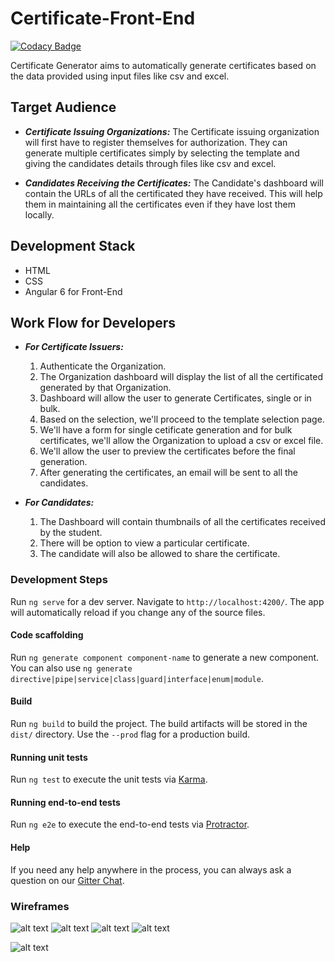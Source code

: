
# Certificate-Front-End

[![Codacy Badge](https://api.codacy.com/project/badge/Grade/549e50f733ab42a498c9d34da2ebff5e)](https://app.codacy.com/app/ribhavsharma/certificate-generator-front?utm_source=github.com&utm_medium=referral&utm_content=ribhavsharma/certificate-generator-front&utm_campaign=Badge_Grade_Dashboard)

Certificate Generator aims to automatically generate certificates based on the data provided using input files like csv and excel.

## Target Audience
* _**Certificate Issuing Organizations:**_ The Certificate issuing organization will first have to register themselves for authorization. They can generate multiple certificates simply by selecting the template and giving the candidates details through files like csv and excel.

* _**Candidates Receiving the Certificates:**_  The Candidate's dashboard will contain the URLs of all the certificated they have received. This will help them in maintaining all the certificates even if they have lost them locally.

## Development Stack
* HTML
* CSS
* Angular 6 for Front-End

## Work Flow for Developers
* _**For Certificate Issuers:**_ 
    1. Authenticate the Organization.
    2. The Organization dashboard will display the list of all the certificated generated by that Organization.
    3. Dashboard will allow the user to generate Certificates, single or in bulk.
    4. Based on the selection, we'll proceed to the template selection page.
    5. We'll have a form for single cetificate generation and for bulk certificates, we'll allow the Organization to upload a csv or excel file.
    6. We'll allow the user to preview the certificates before the final generation.
    7. After generating the certificates, an email will be sent to all the candidates.

* _**For Candidates:**_
    1. The Dashboard will contain thumbnails of all the certificates received by the student.
    2. There will be option to view a particular certificate.
    3. The candidate will also be allowed to share the certificate.




### Development Steps

Run `ng serve` for a dev server. Navigate to `http://localhost:4200/`. The app will automatically reload if you change any of the source files.

#### Code scaffolding

Run `ng generate component component-name` to generate a new component. You can also use `ng generate directive|pipe|service|class|guard|interface|enum|module`.

#### Build

Run `ng build` to build the project. The build artifacts will be stored in the `dist/` directory. Use the `--prod` flag for a production build.

#### Running unit tests

Run `ng test` to execute the unit tests via [Karma](https://karma-runner.github.io).

#### Running end-to-end tests

Run `ng e2e` to execute the end-to-end tests via [Protractor](http://www.protractortest.org/).

#### Help

If you need any help anywhere in the process, you can always ask a question on our [Gitter Chat](https://gitter.im/jboss-outreach/gci).

### Wireframes

![alt text](https://storage.googleapis.com/codein-prod.appspot.com/gci-2018/core_taskupdate/doc/4833544801091584_1540638693_role.png?Expires=1540735807&GoogleAccessId=codein-prod%40appspot.gserviceaccount.com&Signature=gLqGW0vAK9tNAZXjSJ5I7p0Uh3yOw%2B6c8o83wcJzcIocCi0HHhMUkUciUUJU8VUWcNaVfaHMuGU5ZAKzwPT7Fxg4J2eQgzPeL9%2F9%2FOqefDWFtpHRAX3V0LYKfyA%2FInsxw24ooAFeo%2FiiC%2F9wcYgdW2FcIxwBZIV4dH0PM85zcx%2B2y3c6pZlfxujuOiI%2BF574Lr8P4fUzg4yJgpVXdraOSaf%2FHUWYtVOjPTq2D%2FB8yTpSJ9wnlXq%2FwdIRjPJwMYJhB6%2FVc31HCKm0Zn8oDK8%2BIIevHRuCvTvohUx0O3IuO22DT5wPBFE95u7KUwhTdxIW3VUCD7XokeT0a0VNIbBwWw%3D%3D)
![alt text](https://storage.googleapis.com/codein-prod.appspot.com/gci-2018/core_taskupdate/doc/4833544801091584_1540638693_main.png?Expires=1540735958&GoogleAccessId=codein-prod%40appspot.gserviceaccount.com&Signature=n%2BkNOrgVSG4XLpCoVJUHNOL0R442l30ck%2BmbIoDPko%2B5%2FQ6hxtDt68tUThh1ADkZ2g87uMUmZdBsCGMZEjCko1Fbc2Zi%2B%2F7lWRSoHRXrK5b%2F2fd6%2FYlpHCE03AAN3jbo7DfFsL%2FqEmoO9sdv2Op1DIrmnxWUviyOT5E8aHLejIM%2FPdM6wFvQdCZ8BplDOPvEQXGFpHu7u6B5zVS5Jdvi70eAzS5l30xLYlWLAQpxB%2FxzcJDDlBWAmspJrkKAI1XkbBEnf9MJE7bExFjlPcZRKs5rUjFuJBz%2FJKDOn6huwQpRG6U3sIdS2%2BV1nVjeW69EBXXczeKMAM4lEUxOyS7Bpw%3D%3D)
![alt text](https://storage.googleapis.com/codein-prod.appspot.com/gci-2018/core_taskupdate/doc/4833544801091584_1540658190_login.png?Expires=1540744599&GoogleAccessId=codein-prod%40appspot.gserviceaccount.com&Signature=Mq5Pd%2FPU4hE2kPcrj741z8CGUsLwjKiA0LTq9vNV60vFSxrA7CyV3%2F6LeGUXDlsK0kFdVQ%2B%2FtNPa%2BkO5FopUAsei72qUS2Kze3J66q5QaMmZExbsWC2RT%2BkBuwY3rgqnYzZXL1718FFiGQvxIJ3%2FEqjczAXeWYbjTOIdS9RUARPXBMsNw6sh%2FHkKpwINZLJ6cWB%2B7EzPo%2Fj0jUBT8OJgPJizSb4h7pbi7Ufb00od8bvm0c4MtpC%2F408XLw%2Bfkh7Rn2gmEwGAHK%2F2rsrakMnTLWFDG0rEL5sSy2YU%2FnX43hNCASWCmHH78Td2Fn5MUielpNk5jSyKtOTHXq%2BeN%2BQQvA%3D%3D)
![alt text](https://storage.googleapis.com/codein-prod.appspot.com/gci-2018/core_taskupdate/doc/4833544801091584_1540674173_web.png?Expires=1540760617&GoogleAccessId=codein-prod%40appspot.gserviceaccount.com&Signature=e1S6GQJ2jyuJqg%2BmIsgRJOJtcaZBtn9qpgb1GdQPEmPNOKn4QAtFGW5TwDvXqqKHib1fKcg0yMnSNvZ21N%2BueUSqOFONnJ8pJVCk89vgG6VP%2FacGDbLgsqO5Xw3MEYyu4Z0C7804IiKTWkiklcEWg6dzyhDEfbdhQW8tR130KtSjoMHoLLe11ZT5wa%2B9y3Q1tadJClbHIiVQhadug%2FGisZF8JwyiVzDmlneRsEabJaYiLX%2FiIftm3tLz3RL7vs06EF%2BRonjlPSU5So4NHtrPHXf2YWrRCqDgEeD1s9j%2Fn48mP%2FtMkWQ466TXiXwCXgz2Wd8kCtfO4kFf%2Fqg6D9Dd2w%3D%3D)

![alt text](https://storage.googleapis.com/codein-prod.appspot.com/gci-2018/core_taskupdate/doc/4833544801091584_1540726643_dashboard.png?Expires=1540813053&GoogleAccessId=codein-prod%40appspot.gserviceaccount.com&Signature=QrWnvVlxP%2BMXapbDfW4KRAAsYSAdyttKAyNmGC58h8BAudKk1A2SstaJADt56C%2BMNY2gBhAgkn9aV%2BTDx3%2Bmxig7wro1F4JCbWcgehlFG1jhnu8ZwyLJPOsCAOYqSXvJ5CO2X9dq3IYZ4NtKXKIRkHNWwHGIs%2BmafD5IRR8ZaHYMH%2FLR2%2FWwBjtf2R9%2FPKrMdV5qbjVw3xTmLVGGbWYqu%2BhbbpbI3VBEfCufwIYAk6hmLcjpHmgdPticBoiOBQzHAUpxMM6btbBr6j5WrdE5iLkjdectB1Gofl10l6NJ9FgNvvt8J4SCAOW2yWWo8gtnBtcVQMLZEuvniXk4fbVBOQ%3D%3D)



